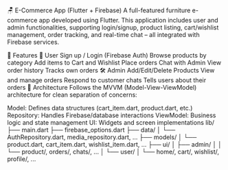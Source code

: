 🪑 E-Commerce App (Flutter + Firebase)
A full-featured furniture e-commerce app developed using Flutter. This application includes user and admin functionalities, supporting login/signup, product listing, cart/wishlist management, order tracking, and real-time chat – all integrated with Firebase services.

📱 Features
👥 User
Sign up / Login (Firebase Auth)
Browse products by category
Add items to Cart and Wishlist
Place orders
Chat with Admin
View order history
Tracks own orders
🛠️ Admin
Add/Edit/Delete Products
View and manage orders
Respond to customer chats
Tells users about their orders
🧱 Architecture
Follows the MVVM (Model-View-ViewModel) architecture for clean separation of concerns:

Model: Defines data structures (cart_item.dart, product.dart, etc.)
Repository: Handles Firebase/database interactions
ViewModel: Business logic and state management
UI: Widgets and screen implementations lib/
├── main.dart
├── firebase_options.dart
├── data/
│   └── AuthRepository.dart, media_repository.dart, ...
├── models/
│   └── product.dart, cart_item.dart, wishlist_item.dart, ...
├── ui/
│   ├── admin/
│   │   └── product/, orders/, chats/, ...
│   └── user/
│       └── home/, cart/, wishlist/, profile/, ...
